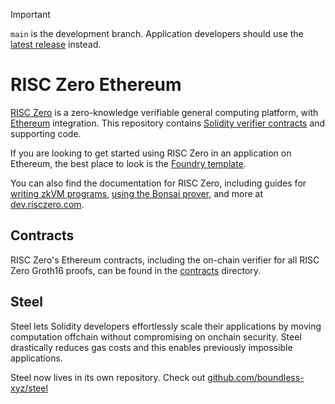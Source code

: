 > [!IMPORTANT]
> `main` is the development branch.
> Application developers should use the [latest release](https://github.com/risc0/risc0-ethereum/releases) instead.

# RISC Zero Ethereum

[RISC Zero] is a zero-knowledge verifiable general computing platform, with [Ethereum] integration.
This repository contains [Solidity verifier contracts][contracts] and supporting code.

If you are looking to get started using RISC Zero in an application on Ethereum, the best place to look is the [Foundry template][template].

You can also find the documentation for RISC Zero, including guides for [writing zkVM programs][risc0-quickstart], [using the Bonsai prover][bonsai-quickstart], and more at [dev.risczero.com].

## Contracts

RISC Zero's Ethereum contracts, including the on-chain verifier for all RISC Zero Groth16 proofs, can be found in the [contracts] directory.

## Steel

Steel lets Solidity developers effortlessly scale their applications by moving computation offchain without compromising on onchain security. Steel drastically reduces gas costs and this enables previously impossible applications.

Steel now lives in its own repository. Check out [github.com/boundless-xyz/steel](https://github.com/boundless-xyz/steel)

[RISC Zero]: https://github.com/risc0/risc0
[Ethereum]: https://ethereum.org/
[contracts]: ./contracts
[template]: https://github.com/risc0/risc0-foundry-template
[dev.risczero.com]: https://dev.risczero.com
[risc0-quickstart]: https://dev.risczero.com/api/zkvm/quickstart
[bonsai-quickstart]: https://dev.risczero.com/bonsai
[alloy]: https://github.com/alloy-rs

